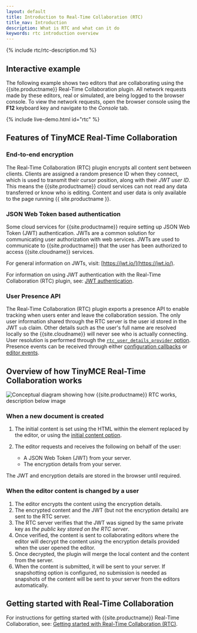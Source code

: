 ```yaml
---
layout: default
title: Introduction to Real-Time Collaboration (RTC)
title_nav: Introduction
description: What is RTC and what can it do
keywords: rtc introduction overview
---
```




{% include rtc/rtc-description.md %}

## Interactive example

The following example shows two editors that are collaborating using the {{site.productname}} Real-Time Collaboration plugin. All network requests made by these editors, real or simulated, are being logged to the browser console. To view the network requests, open the browser console using the **F12** keyboard key and navigate to the _Console_ tab.

{% include live-demo.html id="rtc" %}

## Features of TinyMCE Real-Time Collaboration

### End-to-end encryption

The Real-Time Collaboration (RTC) plugin encrypts all content sent between clients. Clients are assigned a random presence ID when they connect, which is used to transmit their cursor position, along with their _JWT user ID_. This means the {{site.productname}} cloud services can not read any data transferred or know who is editing. Content and user data is only available to the page running {{ site.productname }}.

### JSON Web Token based authentication

Some cloud services for {{site.productname}} require setting up JSON Web Token (JWT) authentication. JWTs are a common solution for communicating user authorization with web services. JWTs are used to communicate to {{site.productname}} that the user has been authorized to access {{site.cloudname}} services.

For general information on JWTs, visit: [https://jwt.io/](https://jwt.io/).

For information on using JWT authentication with the Real-Time Collaboration (RTC) plugin, see: [JWT authentication]({{site.baseurl}}/plugins/premium/rtc/jwt-authentication/).

### User Presence API

The Real-Time Collaboration (RTC) plugin exports a presence API to enable tracking when users enter and leave the collaboration session. The only user information shared through the RTC server is the user id stored in the JWT `sub` claim. Other details such as the user's full name are resolved locally so the {{site.cloudname}} will never see who is actually connecting. User resolution is performed through the [`rtc_user_details_provider` option]({{site.baseurl}}/plugins/premium/rtc/configuration/rtc-options-optional/#rtc_user_details_provider). Presence events can be received through either [configuration callbacks]({{site.baseurl}}/plugins/premium/rtc/configuration/rtc-options-optional/#rtc_client_connected) or [editor events]({{site.baseurl}}/plugins/premium/rtc/events#rtcclientconnected).

## Overview of how TinyMCE Real-Time Collaboration works

![Conceptual diagram showing how {{site.productname}} RTC works, description below image]({{site.baseurl}}/images/RTC_conceptual_diagram.svg)

### When a new document is created

1. The initial content is set using the HTML within the element replaced by the editor, or using the [initial content option]({{site.baseurl}}/plugins/premium/rtc/configuration/rtc-options-optional/#rtc_initial_content_provider).
1. The editor requests and receives the following on behalf of the user:

    - A JSON Web Token (JWT) from your server.
    - The encryption details from your server.

The JWT and encryption details are stored in the browser until required.

### When the editor content is changed by a user

1. The editor encrypts the content using the encryption details.
1. The encrypted content and the JWT (but not the encryption details) are sent to the RTC server.
1. The RTC server verifies that the JWT was signed by the same private key as _the public key stored on the RTC server_.
1. Once verified, the content is sent to collaborating editors where the editor will decrypt the content using the encryption details provided when the user opened the editor.
1. Once decrypted, the plugin will merge the local content and the content from the server.
1. When the content is submitted, it will be sent to your server. If snapshotting option is configured, no submission is needed as snapshots of the content will be sent to your server from the editors automatically.

## Getting started with Real-Time Collaboration

For instructions for getting started with {{site.productname}} Real-Time Collaboration, see: [Getting started with Real-Time Collaboration (RTC)]({{site.baseurl}}/plugins/premium/rtc/getting-started/).
